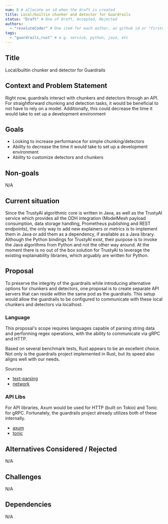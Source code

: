 ```yaml
---
num: 8 # allocate an id when the draft is created
title: Local/builtin chunker and detector for Guardrails
status: "Draft" # One of Draft, Accepted, Rejected
authors:
  - "resoluteCoder" # One item for each author, as github id or "firstname lastname"
tags:
  - "guardrails,rust" # e.g. service, python, java, etc
---
```


## Title

Local/builtin chunker and detector for Guardrails

## Context and Problem Statement

Right now, guardrails interact with chunkers and detectors through an API. For straightforward chunking and detection tasks, it would be beneficial to not have to rely on a model. Additionally, this could decrease the time it would take to set up a development environment

## Goals

* Looking to increase performance for simple chunking/detectors
* Ability to decrease the time it would take to set up a development environment
* Ability to customize detectors and chunkers

## Non-goals

N/A

## Current situation

Since the TrustyAI algorithmic core is written in Java, as well as the TrustyAI service which provides all the ODH integration (ModelMesh payload consumption, data storage handling, Prometheus publishing and REST endpoints), the only way to add new explainers or metrics is to implement them in Java or add them as a dependency, if available as a Java library.
Although the Python bindings for TrustyAI exist, their purpose is to invoke the Java algorithms from Python and not the other way around.
At the moment there is no out of the box solution for TrustyAI to leverage the existing explainability libraries, which arguably are written for Python.

## Proposal

To preserve the integrity of the guardrails while introducing alternative options for chunkers and detectors, one proposal is to  create  separate API servers that can reside within the same pod as the guardrails. This setup would allow the guardrails to be configured to communicate with these local chunkers and detectors via localhost.

### Language

This proposal's scope requires languages capable of parsing string data and performing regex operations, with the ability to communicate via gRPC and HTTP.

Based on several benchmark tests, Rust appears to be an excellent choice. Not only is the guardrails project implemented in Rust, but its speed also aligns well with our needs.

Sources

* [text-parsing](https://blog.scanner.dev/serverless-speed-rust-vs-go-java-python-in-aws-lambda-functions/)
* [network](https://medium.com/star-gazers/benchmarking-low-level-i-o-c-c-rust-golang-java-python-9a0d505f85f7)

### API Libs

For API libraries,  Axum would be used for HTTP (built on Tokio) and Tonic for gRPC. Fortunately, the guardrails project already utilizes both of these internally.

* [axum](https://github.com/tokio-rs/axum)
* [tonic](https://github.com/hyperium/tonic)

## Alternatives Considered / Rejected

N/A

## Challenges

N/A

## Dependencies

N/A

